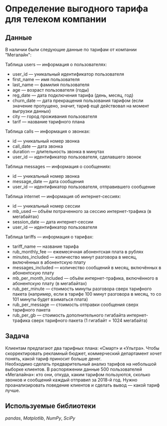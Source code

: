 # Определение выгодного тарифа для телеком компании

## Данные

В наличии были следующие данные по тарифам от компании "Мегалайн":

Таблица users — информация о пользователях:  
- user_id — уникальный идентификатор пользователя  
- first_name — имя пользователя  
- last_name — фамилия пользователя  
- age — возраст пользователя (годы)  
- reg_date — дата подключения тарифа (день, месяц, год)  
- churn_date — дата прекращения пользования тарифом (если значение пропущено, значит, тариф ещё действовал на момент выгрузки данных)  
- city — город проживания пользователя  
- tarif — название тарифного плана  

Таблица calls — информация о звонках:  
- id — уникальный номер звонка  
- call_date — дата звонка  
- duration — длительность звонка в минутах  
- user_id — идентификатор пользователя, сделавшего звонок  

Таблица messages — информация о сообщениях:  
- id — уникальный номер звонка  
- message_date — дата сообщения  
- user_id — идентификатор пользователя, отправившего сообщение  

Таблица internet — информация об интернет-сессиях:  
- id — уникальный номер сессии  
- mb_used — объём потраченного за сессию интернет-трафика (в мегабайтах)  
- session_date — дата интернет-сессии  
- user_id — идентификатор пользователя  

Таблица tariffs — информация о тарифах:  
- tariff_name — название тарифа  
- rub_monthly_fee — ежемесячная абонентская плата в рублях  
- minutes_included — количество минут разговора в месяц, включённых в абонентскую плату  
- messages_included — количество сообщений в месяц, включённых в абонентскую плату  
- mb_per_month_included — объём интернет-трафика, включённого в абонентскую плату (в мегабайтах)  
- rub_per_minute — стоимость минуты разговора сверх тарифного пакета (например, если в тарифе 100 минут разговора в месяц, то со 101 минуты будет взиматься плата)  
- rub_per_message — стоимость отправки сообщения сверх тарифного пакета  
- rub_per_gb — стоимость дополнительного гигабайта интернет-трафика сверх тарифного пакета (1 гигабайт = 1024 мегабайта)  

## Задача

Клиентам предлагают два тарифных плана: «Смарт» и «Ультра». Чтобы скорректировать рекламный бюджет, коммерческий департамент хочет понять, какой тариф приносит больше денег.  
Необходимо сделать предварительный анализ тарифов на небольшой выборке клиентов. В распоряжении данные 500 пользователей «Мегалайна»: кто они, откуда, каким тарифом пользуются, сколько звонков и сообщений каждый отправил за 2018-й год. Нужно проанализировать поведение клиентов и сделать вывод — какой тариф лучше.

## Используемые библиотеки
*pandas*, *Matplotlib*, *NumPy*, *SciPy*
